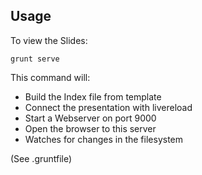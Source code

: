 ##  Usage

To view the Slides:

    grunt serve

This command will:
 + Build the Index file from template <!-- .element: class="fragment" -->
 + Connect the presentation with livereload <!-- .element: class="fragment" -->
 + Start a Webserver on port 9000 <!-- .element: class="fragment" -->
 + Open the browser to this server <!-- .element: class="fragment" -->
 + Watches for changes in the filesystem <!-- .element: class="fragment" -->

(See .gruntfile) <!-- .element: class="fragment" -->

